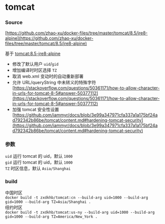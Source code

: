 # tomcat

### Source
[https://github.com/zhao-xu/docker-files/tree/master/tomcat/8.5/jre8-alpine](https://github.com/zhao-xu/docker-files/tree/master/tomcat/8.5/jre8-alpine)

基于 [tomcat:8.5-jre8-alpine](https://hub.docker.com/_/tomcat/)  
* 修改了默认用户 `uid`/`gid`  
* 增加编译时时区选择 `TZ`  
* 取消 web.xml 变动时的自动重新部署  
* 允许 URL/queryString 中未转义的特殊字符  
[https://stackoverflow.com/questions/50361171/how-to-allow-character-in-urls-for-tomcat-8-5#answer-50377112](https://stackoverflow.com/questions/50361171/how-to-allow-character-in-urls-for-tomcat-8-5#answer-50377112)  
* 加强 tomcat 安全性设置  
  [https://github.com/iammyr/docs/blob/3e99a347971cfa337a1a175bf24ad792342b86be/tomcat/content.md#hardening-tomcat-security](https://github.com/iammyr/docs/blob/3e99a347971cfa337a1a175bf24ad792342b86be/tomcat/content.md#hardening-tomcat-security)  

### 参数
`uid` 运行 tomcat 的 uid，默认 `1000`  
`gid` 运行 tomcat 的 uid，默认 `1000`  
`TZ` 时区信息，默认 `Asia/Shanghai`  

### build
中国时区  
`docker build -t zxdkhb/tomcat:cn --build-arg uid=1000 --build-arg gid=1000 --build-arg TZ=Asia/Shanghai .`  
纽约时区  
`docker build -t zxdkhb/tomcat:us-ny --build-arg uid=1000 --build-arg gid=1000 --build-arg TZ=America/New_York .`  
